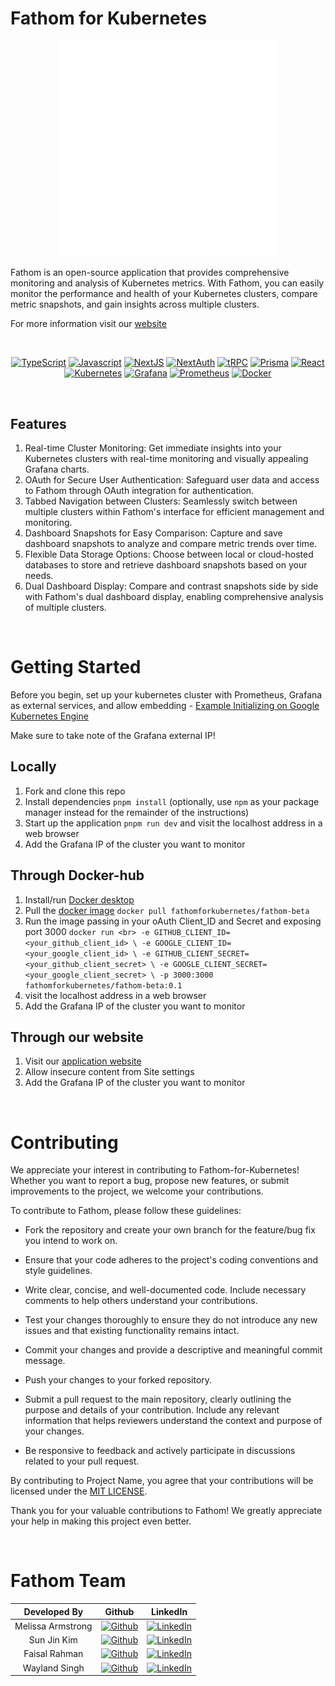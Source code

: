 # Fathom for Kubernetes



<p align="center">
  <img width="350" src="./public/fathom-full-white.png">
</p>


Fathom is an open-source application that provides comprehensive monitoring and analysis of Kubernetes metrics. With Fathom, you can easily monitor the performance and health of your Kubernetes clusters, compare metric snapshots, and gain insights across multiple clusters.

For more information visit our [website](https//www.fathom.nyc)

<br/>

<div align="center">

[![TypeScript](https://img.shields.io/badge/typescript-%23007ACC.svg?style=for-the-badge&logo=typescript&logoColor=white)](https://www.typescriptlang.org/)
[![Javascript](https://img.shields.io/badge/javascript-%23323330.svg?style=for-the-badge&logo=javascript&logoColor=%23F7DF1E)](https://www.javascript.com/)
[![NextJS](https://img.shields.io/badge/next.js-000000?style=for-the-badge&logo=nextdotjs&logoColor=white)](https://nextjs.org/)
[![NextAuth](https://img.shields.io/badge/NextAuth-%23F05033.svg?style=for-the-badge&logo=nextdotjs&logoColor=white)](https://next-auth.js.org/)
[![tRPC](https://img.shields.io/badge/trpc-%235755d9.svg?style=for-the-badge&logo=trpc&logoColor=white)](https://trpc.io/)
[![Prisma](https://img.shields.io/badge/Prisma-%233b3e44?style=for-the-badge&logo=prisma&logoColor=white)](https://www.prisma.io/)
[![React](https://img.shields.io/badge/react-%2320232a.svg?style=for-the-badge&logo=react&logoColor=%2361DAFB)](https://reactjs.org/)
[![Kubernetes](https://img.shields.io/badge/kubernetes-%23326ce5.svg?style=for-the-badge&logo=kubernetes&logoColor=white)](https://kubernetes.io/)
[![Grafana](https://img.shields.io/badge/grafana-%23F46800.svg?style=for-the-badge&logo=grafana&logoColor=white)](https://grafana.com/)
[![Prometheus](https://img.shields.io/badge/Prometheus-E6522C?style=for-the-badge&logo=Prometheus&logoColor=white)](https://prometheus.io/)
[![Docker](https://img.shields.io/badge/docker-%230db7ed.svg?style=for-the-badge&logo=docker&logoColor=white)](https://www.docker.com/)


</div>

<br/>

## Features
1. Real-time Cluster Monitoring: Get immediate insights into your Kubernetes clusters with real-time monitoring and visually appealing Grafana charts.
2. OAuth for Secure User Authentication: Safeguard user data and access to Fathom through OAuth integration for authentication.
3. Tabbed Navigation between Clusters: Seamlessly switch between multiple clusters within Fathom's interface for efficient management and monitoring.
4. Dashboard Snapshots for Easy Comparison: Capture and save dashboard snapshots to analyze and compare metric trends over time.
5. Flexible Data Storage Options: Choose between local or cloud-hosted databases to store and retrieve dashboard snapshots based on your needs.
6. Dual Dashboard Display: Compare and contrast snapshots side by side with Fathom's dual dashboard display, enabling comprehensive analysis of multiple clusters.


<br/>

# Getting Started

Before you begin, set up your kubernetes cluster with Prometheus, Grafana as external services, and allow embedding - [Example Initializing on Google Kubernetes Engine](https://github.com/oslabs-beta/Fathom/blob/dev/clusterSetup.md) 

Make sure to take note of the Grafana external IP!


## Locally
1. Fork and clone this repo
2. Install dependencies `pnpm install` (optionally, use `npm` as your package manager instead for the remainder of the instructions)
3. Start up the application `pnpm run dev` and visit the localhost address in a web browser
4. Add the Grafana IP of the cluster you want to monitor

## Through Docker-hub
1. Install/run [Docker desktop](https://www.docker.com/products/docker-desktop/)
2. Pull the [docker image](https://hub.docker.com/r/fathomforkubernetes/fathom-beta) `docker pull fathomforkubernetes/fathom-beta`
3. Run the image passing in your oAuth Client_ID and Secret and exposing port 3000 `docker run <br> -e GITHUB_CLIENT_ID=<your_github_client_id> \ -e GOOGLE_CLIENT_ID=<your_google_client_id> \ -e GITHUB_CLIENT_SECRET=<your_github_client_secret> \ -e GOOGLE_CLIENT_SECRET=<your_google_client_secret> \ -p 3000:3000 fathomforkubernetes/fathom-beta:0.1`
4. visit the localhost address in a web browser
5. Add the Grafana IP of the cluster you want to monitor

## Through our website
1. Visit our [application website](https://www.fathom.watch/)
2. Allow insecure content from Site settings
3. Add the Grafana IP of the cluster you want to monitor


<br/>

# Contributing
We appreciate your interest in contributing to Fathom-for-Kubernetes! Whether you want to report a bug, propose new features, or submit improvements to the project, we welcome your contributions.

To contribute to Fathom, please follow these guidelines:

- Fork the repository and create your own branch for the feature/bug fix you intend to work on.

- Ensure that your code adheres to the project's coding conventions and style guidelines.

- Write clear, concise, and well-documented code. Include necessary comments to help others understand your contributions.

- Test your changes thoroughly to ensure they do not introduce any new issues and that existing functionality remains intact.

- Commit your changes and provide a descriptive and meaningful commit message.

- Push your changes to your forked repository.

- Submit a pull request to the main repository, clearly outlining the purpose and details of your contribution. Include any relevant information that helps reviewers understand the context and purpose of your changes.

- Be responsive to feedback and actively participate in discussions related to your pull request.

By contributing to Project Name, you agree that your contributions will be licensed under the [MIT LICENSE](License).

Thank you for your valuable contributions to Fathom! We greatly appreciate your help in making this project even better.


<br/>

# Fathom Team
| Developed By       | Github          | LinkedIn        |
| :------------------: | :-------------: | :-------------: |
| Melissa Armstrong | [![Github](https://img.shields.io/badge/github-%23121011.svg?style=for-the-badge&logo=github&logoColor=white)](https://github.com/mkarmstr) | [![LinkedIn](https://img.shields.io/badge/LinkedIn-%230077B5.svg?logo=linkedin&logoColor=white)](https://www.linkedin.com/in/mkarmstr/) |
| Sun Jin Kim | [![Github](https://img.shields.io/badge/github-%23121011.svg?style=for-the-badge&logo=github&logoColor=white)](https://github.com/sjin-k) | [![LinkedIn](https://img.shields.io/badge/LinkedIn-%230077B5.svg?logo=linkedin&logoColor=white)](https://www.linkedin.com/) |
| Faisal Rahman | [![Github](https://img.shields.io/badge/github-%23121011.svg?style=for-the-badge&logo=github&logoColor=white)](https://github.com/fairahman) | [![LinkedIn](https://img.shields.io/badge/LinkedIn-%230077B5.svg?logo=linkedin&logoColor=white)](https://www.linkedin.com/in/faisal-rahman-348a22203/) |
| Wayland Singh | [![Github](https://img.shields.io/badge/github-%23121011.svg?style=for-the-badge&logo=github&logoColor=white)](https://github.com/waylandsingh) | [![LinkedIn](https://img.shields.io/badge/LinkedIn-%230077B5.svg?logo=linkedin&logoColor=white)](https://www.linkedin.com/in/wayland-singh/) |
